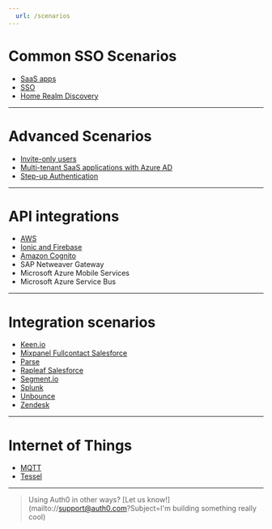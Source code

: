 ```yaml
---
  url: /scenarios
---
```


# Common SSO Scenarios

* [SaaS apps](/saas-apps)
* [SSO](/sso/single-sign-on)
* [Home Realm Discovery](hrd)

---

# Advanced Scenarios

* [Invite-only users](/invite-only)
* [Multi-tenant SaaS applications with Azure AD](/scenarios/multi-tenant-saas-azure-ad)
* [Step-up Authentication](/step-up-authentication)

---

# API integrations

* [AWS](/integrations/aws)
* [Ionic and Firebase](/scenarios/ionic-and-firebase)
* [Amazon Cognito](/scenarios/amazon-cognito)
* SAP Netweaver Gateway
* Microsoft Azure Mobile Services
* Microsoft Azure Service Bus

---

# Integration scenarios

* [Keen.io](/scenarios/keenio)
* [Mixpanel Fullcontact Salesforce](/scenarios/mixpanel-fullcontact-salesforce)
* [Parse](/scenarios/parse)
* [Rapleaf Salesforce](/scenarios/rapleaf-salesforce)
* [Segment.io](/scenarios/segmentio)
* [Splunk](/scenarios/splunk)
* [Unbounce](/scenarios/unbounce)
* [Zendesk](/scenarios/zendesk-sso)

---

# Internet of Things

* [MQTT](/scenarios/mqtt)
* [Tessel](/scenarios/tessel)

---

> Using Auth0 in other ways? [Let us know!](mailto://support@auth0.com?Subject=I'm building something really cool)
